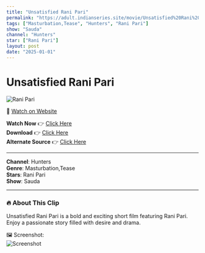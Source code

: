 ```yaml
---
title: "Unsatisfied Rani Pari"
permalink: "https://adult.indianseries.site/movie/Unsatisfied%20Rani%20Pari"
tags: ["Masturbation,Tease", "Hunters", "Rani Pari"]
show: "Sauda"
channel: "Hunters"
star: ["Rani Pari"]
layout: post
date: "2025-01-01"
---
```


# Unsatisfied Rani Pari

![Rani Pari](https://shorts.desisins.com/wp-content/uploads/2024/06/Rani-Pari-Masturbation-Sauda-Hutners-Desisins.com_.jpg)

🔗 [Watch on Website](https://adult.indianseries.site/movie/Unsatisfied%20Rani%20Pari)

**Watch Now** 👉 [Click Here](https://adult.indianseries.site/movie/Unsatisfied%20Rani%20Pari)  
**Download** 👉 [Click Here](https://adult.indianseries.site/movie/Unsatisfied%20Rani%20Pari)  
**Alternate Source** 👉 [Click Here](https://adult.indianseries.site/movie/Unsatisfied%20Rani%20Pari)

---

**Channel**: Hunters  
**Genre**: Masturbation,Tease  
**Stars**: Rani Pari  
**Show**: Sauda

---

### 🔥 About This Clip

Unsatisfied Rani Pari is a bold and exciting short film featuring Rani Pari. Enjoy a passionate story filled with desire and drama.
 
🖼️ Screenshot:  
![Screenshot](https://shorts.desisins.com/wp-content/uploads/2024/06/Rani-Pari-Masturbation-Sauda-Hutners-Desisins.com_.jpg)
